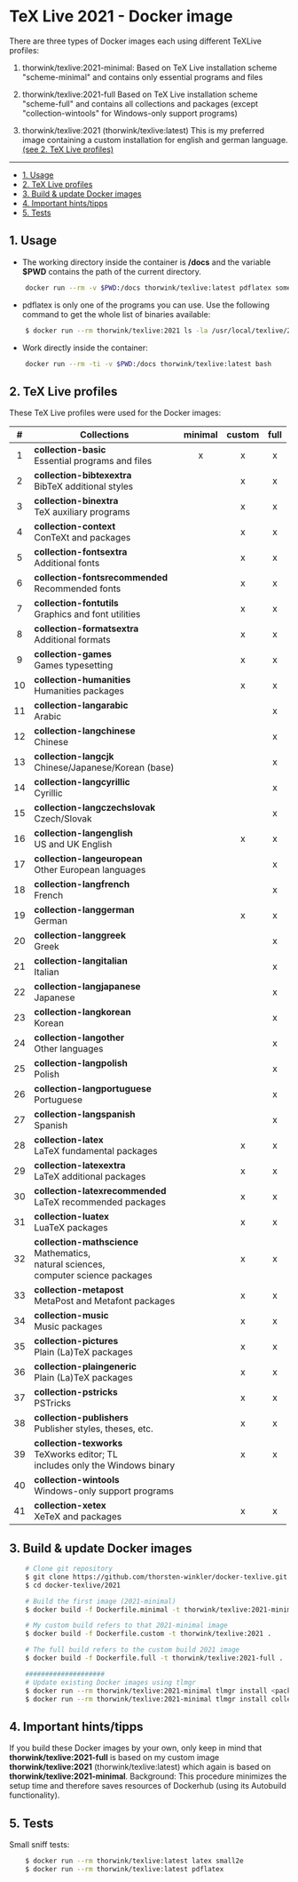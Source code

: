 # TeX Live 2021 - Docker image

There are three types of Docker images each using different TeXLive profiles:

1. thorwink/texlive:2021-minimal:
Based on TeX Live installation scheme "scheme-minimal" and contains only
essential programs and files

2. thorwink/texlive:2021-full
Based on TeX Live installation scheme "scheme-full" and contains all collections
and packages (except "collection-wintools" for Windows-only support programs)

3. thorwink/texlive:2021 (thorwink/texlive:latest)
This is my preferred image containing a custom installation for english and
german language. [(see 2. TeX Live profiles)](#texlive-profiles)

--- 
<!-- START doctoc generated TOC please keep comment here to allow auto update -->
<!-- DON'T EDIT THIS SECTION, INSTEAD RE-RUN doctoc TO UPDATE -->


- [1. Usage](#1-usage)
- [2. TeX Live profiles](#2-tex-live-profiles)
- [3. Build & update Docker images](#3-build--update-docker-images)
- [4. Important hints/tipps](#4-important-hintstipps)
- [5. Tests](#5-tests)

<!-- END doctoc generated TOC please keep comment here to allow auto update -->

## 1. Usage

* The working directory inside the container is **/docs** and the variable
**$PWD** contains the path of the current directory.
```bash
    docker run --rm -v $PWD:/docs thorwink/texlive:latest pdflatex somedoc.tex
```

* pdflatex is only one of the programs you can use. Use the following command to
get the whole list of binaries available:
```bash
    $ docker run --rm thorwink/texlive:2021 ls -la /usr/local/texlive/2021/bin/x86_64-linux
```

* Work directly inside the container:
```bash
    docker run --rm -ti -v $PWD:/docs thorwink/texlive:latest bash
```

## 2. TeX Live profiles
These TeX Live profiles were used for the Docker images:

| #     | Collections                   | minimal   | custom    | full      |
|:-----:|-------------------------------|:---------:|:---------:|:---------:|
| 1 |**collection-basic**<br>Essential programs and files|x|x|x|
| 2 |**collection-bibtexextra**<br> BibTeX additional styles||x|x|
| 3 |**collection-binextra**<br>TeX auxiliary programs||x|x|
| 4 |**collection-context**<br>ConTeXt and packages||x|x|
| 5 |**collection-fontsextra**<br>Additional fonts||x|x|
| 6 |**collection-fontsrecommended**<br>Recommended fonts||x|x|
| 7 |**collection-fontutils**<br>Graphics and font utilities||x|x|
| 8 |**collection-formatsextra**<br>Additional formats||x|x|
| 9 |**collection-games**<br>Games typesetting||x|x|
|10 |**collection-humanities**<br>Humanities packages||x|x|
|11 |**collection-langarabic**<br>Arabic|||x|
|12 |**collection-langchinese**<br>Chinese|||x|
|13 |**collection-langcjk**<br>Chinese/Japanese/Korean (base)|||x|
|14 |**collection-langcyrillic**<br>Cyrillic|||x|
|15 |**collection-langczechslovak**<br>Czech/Slovak|||x|
|16 |**collection-langenglish**<br>US and UK English||x|x|
|17 |**collection-langeuropean**<br>Other European languages|||x|
|18 |**collection-langfrench**<br>French|||x|
|19 |**collection-langgerman**<br>German||x|x|
|20 |**collection-langgreek**<br>Greek|||x|
|21 |**collection-langitalian**<br>Italian|||x|
|22 |**collection-langjapanese**<br>Japanese|||x|
|23 |**collection-langkorean**<br>Korean|||x|
|24 |**collection-langother**<br>Other languages|||x|
|25 |**collection-langpolish**<br>Polish|||x|
|26 |**collection-langportuguese**<br>Portuguese|||x|
|27 |**collection-langspanish**<br>Spanish|||x|
|28 |**collection-latex**<br>LaTeX fundamental packages||x|x|
|29 |**collection-latexextra**<br>LaTeX additional packages||x|x|
|30 |**collection-latexrecommended**<br>LaTeX recommended packages||x|x|
|31 |**collection-luatex**<br>LuaTeX packages||x|x|
|32 |**collection-mathscience**<br>Mathematics,<br>natural sciences,<br>computer science packages||x|x|
|33 |**collection-metapost**<br>MetaPost and Metafont packages||x|x|
|34 |**collection-music**<br>Music packages||x|x|
|35 |**collection-pictures**<br>Plain (La)TeX packages||x|x|
|36 |**collection-plaingeneric**<br>Plain (La)TeX packages||x|x|
|37 |**collection-pstricks**<br>PSTricks||x|x|
|38 |**collection-publishers**<br>Publisher styles, theses, etc.||x|x|
|39 |**collection-texworks**<br>TeXworks editor; TL<br>includes only the Windows binary||x|x|
|40 |**collection-wintools**<br>Windows-only support programs||||
|41 |**collection-xetex**<br>XeTeX and packages||x|x|

## 3. Build & update Docker images
```bash
    # Clone git repository
    $ git clone https://github.com/thorsten-winkler/docker-texlive.git
    $ cd docker-texlive/2021

    # Build the first image (2021-minimal)
    $ docker build -f Dockerfile.minimal -t thorwink/texlive:2021-minimal .

    # My custom build refers to that 2021-minimal image
    $ docker build -f Dockerfile.custom -t thorwink/texlive:2021 .

    # The full build refers to the custom build 2021 image
    $ docker build -f Dockerfile.full -t thorwink/texlive:2021-full .

    ####################
    # Update existing Docker images using tlmgr
    $ docker run --rm thorwink/texlive:2021-minimal tlmgr install <package>
    $ docker run --rm thorwink/texlive:2021-minimal tlmgr install collection <collection>

```
## 4. Important hints/tipps
If you build these Docker images by your own, only keep in mind that
**thorwink/texlive:2021-full** is based on my custom image
**thorwink/texlive:2021** (thorwink/texlive:latest) which again is based on
**thorwink/texlive:2021-minimal**.
Background:
This procedure minimizes the setup time and therefore saves resources of
Dockerhub (using its Autobuild functionality).

## 5. Tests
Small sniff tests:
```bash
    $ docker run --rm thorwink/texlive:latest latex small2e
    $ docker run --rm thorwink/texlive:latest pdflatex
```
